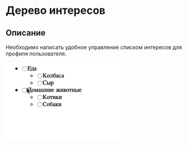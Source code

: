 # Дерево интересов

## Описание 

Необходимо написать удобное управление списком интересов для профиля пользователя.

![Demo](./demo.gif)

